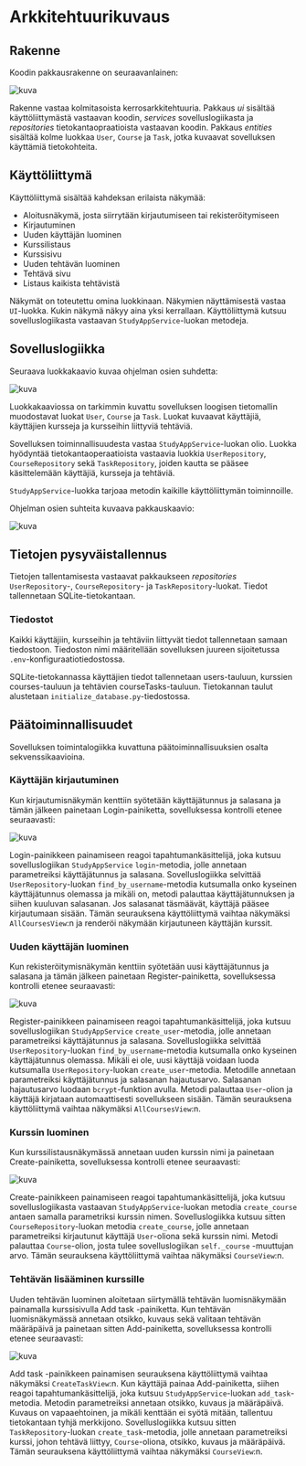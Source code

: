 # Arkkitehtuurikuvaus

## Rakenne

Koodin pakkausrakenne on seuraavanlainen:

![kuva](https://github.com/erjavaskivuori/ot-harjoitustyo/blob/main/study-app/dokumentaatio/kuvat/pakkaus.png)

Rakenne vastaa kolmitasoista kerrosarkkitehtuuria. Pakkaus _ui_ sisältää käyttöliittymästä vastaavan koodin, _services_ sovelluslogiikasta ja _repositories_ tietokantaopraatioista vastaavan koodin. Pakkaus _entities_ sisältää kolme luokkaa `User`, `Course` ja `Task`, jotka kuvaavat sovelluksen käyttämiä tietokohteita.

## Käyttöliittymä

Käyttöliittymä sisältää kahdeksan erilaista näkymää:
- Aloitusnäkymä, josta siirrytään kirjautumiseen tai rekisteröitymiseen
- Kirjautuminen
- Uuden käyttäjän luominen
- Kurssilistaus
- Kurssisivu
- Uuden tehtävän luominen
- Tehtävä sivu
- Listaus kaikista tehtävistä

Näkymät on toteutettu omina luokkinaan. Näkymien näyttämisestä vastaa `UI`-luokka. Kukin näkymä näkyy aina yksi kerrallaan. Käyttöliittymä kutsuu sovelluslogiikasta vastaavan `StudyAppService`-luokan metodeja.

## Sovelluslogiikka

Seuraava luokkakaavio kuvaa ohjelman osien suhdetta:

![kuva](https://github.com/erjavaskivuori/ot-harjoitustyo/blob/main/study-app/dokumentaatio/kuvat/luokkakaavio.png)

Luokkakaaviossa on tarkimmin kuvattu sovelluksen loogisen tietomallin muodostavat luokat `User`, `Course` ja `Task`. Luokat kuvaavat käyttäjiä, käyttäjien kursseja ja kursseihin liittyviä tehtäviä. 

Sovelluksen toiminnallisuudesta vastaa `StudyAppService`-luokan olio. Luokka hyödyntää tietokantaoperaatioista vastaavia luokkia `UserRepository`, `CourseRepository` sekä `TaskRepository`, joiden kautta se pääsee käsittelemään käyttäjiä, kursseja ja tehtäviä. 

`StudyAppService`-luokka tarjoaa metodin kaikille käyttöliittymän toiminnoille.

Ohjelman osien suhteita kuvaava pakkauskaavio:

![kuva](https://github.com/erjavaskivuori/ot-harjoitustyo/blob/main/study-app/dokumentaatio/kuvat/pakkauskaavio.drawio.png)

## Tietojen pysyväistallennus

Tietojen tallentamisesta vastaavat pakkaukseen _repositories_ `UserRepository`-, `CourseRepository`- ja `TaskRepository`-luokat. Tiedot tallennetaan SQLite-tietokantaan.

### Tiedostot

Kaikki käyttäjiin, kursseihin ja tehtäviin liittyvät tiedot tallennetaan samaan tiedostoon. Tiedoston nimi määritellään sovelluksen juureen sijoitetussa `.env`-konfiguraatiotiedostossa. 

SQLite-tietokannassa käyttäjien tiedot tallennetaan users-tauluun, kurssien courses-tauluun ja tehtävien courseTasks-tauluun. Tietokannan taulut alustetaan `initialize_database.py`-tiedostossa.

## Päätoiminnallisuudet

Sovelluksen toimintalogiikka kuvattuna päätoiminnallisuuksien osalta sekvenssikaavioina.

### Käyttäjän kirjautuminen

Kun kirjautumisnäkymän kenttiin syötetään käyttäjätunnus ja salasana ja tämän jälkeen painetaan Login-painiketta, sovelluksessa kontrolli etenee seuraavasti:

![kuva](https://github.com/erjavaskivuori/ot-harjoitustyo/blob/main/study-app/dokumentaatio/kuvat/sekvenssi-kirjautuminen.png)

Login-painikkeen painamiseen reagoi tapahtumankäsittelijä, joka kutsuu sovelluslogiikan `StudyAppService` `login`-metodia, jolle annetaan parametreiksi käyttäjätunnus ja salasana. Sovelluslogiikka selvittää `UserRepository`-luokan `find_by_username`-metodia kutsumalla onko kyseinen käyttäjätunnus olemassa ja mikäli on, metodi palauttaa käyttäjätunnuksen ja siihen kuuluvan salasanan. Jos salasanat täsmäävät, käyttäjä pääsee kirjautumaan sisään. Tämän seurauksena käyttöliittymä vaihtaa näkymäksi `AllCoursesView`:n ja renderöi näkymään kirjautuneen käyttäjän kurssit. 

### Uuden käyttäjän luominen

Kun rekisteröitymisnäkymän kenttiin syötetään uusi käyttäjätunnus ja salasana ja tämän jälkeen painetaan Register-painiketta, sovelluksessa kontrolli etenee seuraavasti:

![kuva](https://github.com/erjavaskivuori/ot-harjoitustyo/blob/main/study-app/dokumentaatio/kuvat/sekvenssi-kayttajan-luominen.png)

Register-painikkeen painamiseen reagoi tapahtumankäsittelijä, joka kutsuu sovelluslogiikan `StudyAppService` `create_user`-metodia, jolle annetaan parametreiksi käyttäjätunnus ja salasana. Sovelluslogiikka selvittää `UserRepository`-luokan `find_by_username`-metodia kutsumalla onko kyseinen käyttäjätunnus olemassa. Mikäli ei ole, uusi käyttäjä voidaan luoda kutsumalla `UserRepository`-luokan `create_user`-metodia. Metodille annetaan parametreiksi käyttäjätunnus ja salasanan hajautusarvo. Salasanan hajautusarvo luodaan `bcrypt`-funktion avulla. Metodi palauttaa `User`-olion ja käyttäjä kirjataan automaattisesti sovellukseen sisään. Tämän seurauksena käyttöliittymä vaihtaa näkymäksi `AllCoursesView`:n.

### Kurssin luominen

Kun kurssilistausnäkymässä annetaan uuden kurssin nimi ja painetaan Create-painiketta, sovelluksessa kontrolli etenee seuraavasti:

![kuva](https://github.com/erjavaskivuori/ot-harjoitustyo/blob/main/study-app/dokumentaatio/kuvat/sekvenssi-kurssin-luominen.png)

Create-painikkeen painamiseen reagoi tapahtumankäsittelijä, joka kutsuu sovelluslogiikasta vastaavan `StudyAppService`-luokan metodia `create_course` antaen samalla parametriksi kurssin nimen. Sovelluslogiikka kutsuu sitten `CourseRepository`-luokan metodia `create_course`, jolle annetaan parametreiksi kirjautunut käyttäjä `User`-oliona sekä kurssin nimi. Metodi palauttaa `Course`-olion, josta tulee sovelluslogiikan `self._course` -muuttujan arvo. Tämän seurauksena käyttöliittymä vaihtaa näkymäksi `CourseView`:n.

### Tehtävän lisääminen kurssille

Uuden tehtävän luominen aloitetaan siirtymällä tehtävän luomisnäkymään painamalla kurssisivulla Add task -painiketta. Kun tehtävän luomisnäkymässä annetaan otsikko, kuvaus sekä valitaan tehtävän määräpäivä ja painetaan sitten Add-painiketta, sovelluksessa kontrolli etenee seuraavasti:

![kuva](https://github.com/erjavaskivuori/ot-harjoitustyo/blob/main/study-app/dokumentaatio/kuvat/sekvenssi-tehtavan-luominen.png)

Add task -painikkeen painamisen seurauksena käyttöliittymä vaihtaa näkymäksi `CreateTaskView`:n. Kun käyttäjä painaa Add-painiketta, siihen reagoi tapahtumankäsittelijä, joka kutsuu `StudyAppService`-luokan `add_task`-metodia. Metodin parametreiksi annetaan otsikko, kuvaus ja määräpäivä. Kuvaus on vapaaehtoinen, ja mikäli kenttään ei syötä mitään, tallentuu tietokantaan tyhjä merkkijono. Sovelluslogiikka kutsuu sitten `TaskRepository`-luokan `create_task`-metodia, jolle annetaan parametreiksi kurssi, johon tehtävä liittyy, `Course`-oliona, otsikko, kuvaus ja määräpäivä. Tämän seurauksena käyttöliittymä vaihtaa näkymäksi `CourseView`:n.